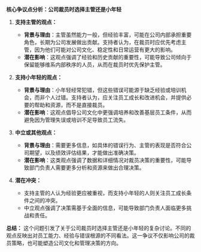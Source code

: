 **核心争议点分析：公司裁员时选择主管还是小年轻**

1. **支持主管的观点：**
   - **背景与理由**：主管虽然能力一般，但经验丰富，可能在公司内部承担重要角色，长期为公司发展做出贡献。支持者认为，在裁员时应优先考虑主管，因为他们可能对公司文化、稳定性和日常运营有更大的影响。
   - **潜在影响**：这观点强调了经验和历史贡献的重要性，可能导致公司倾向于保留能够维系内部秩序的人员，从而在裁员时优先保护主管。

2. **支持小年轻的观点：**
   - **背景与理由**：小年轻经常犯错，但这些错误可能源于缺乏经验或培训机会，而非个人过错。支持者认为，应关注员工成长和改进机会，并提供必要的帮助和资源，而不是直接裁员。
   - **潜在影响**：这观点倡导公司文化中更强调培养和改善基层员工条件，从而避免因为管理失误或培训不足导致员工流失。

3. **中立或其他观点：**
   - **背景与理由**：需要更多信息，如具体的错误行为、主管的表现是否符合公司期望，以及绩效评估结果，才能做出准确决策。
   - **潜在影响**：这类观点强调了数据和详细情况对裁员决策的重要性，可能导致部门负责人需要更多分析和资源来做出合理决策。

4. **潜在冲突：**
   - 支持主管的人认为经验更应被重视，而支持小年轻的人则关注员工成长条件之间的冲突。
   - 中立观点强调了决策需基于全面的信息，可能导致部门负责人面临更多挑战和责任。

**总结：**
这个问题引发了关于公司裁员时选择主管还是小年轻的复杂讨论。不同的观点反映出对员工能力、经验与错误根源的不同看法。这一争议不仅影响公司的裁员策略，也可能塑造公司文化和管理决策的方向。